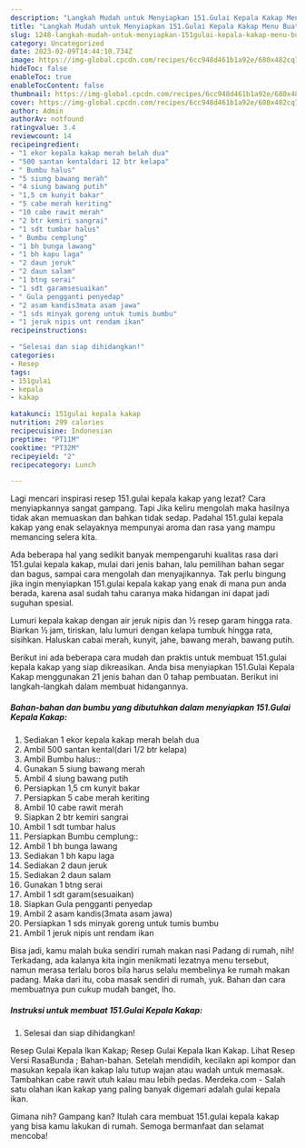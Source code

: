 ```yaml
---
description: "Langkah Mudah untuk Menyiapkan 151.Gulai Kepala Kakap Menu Buat lebaran"
title: "Langkah Mudah untuk Menyiapkan 151.Gulai Kepala Kakap Menu Buat lebaran"
slug: 1248-langkah-mudah-untuk-menyiapkan-151gulai-kepala-kakap-menu-buat-lebaran
category: Uncategorized
date: 2023-02-09T14:44:10.734Z
image: https://img-global.cpcdn.com/recipes/6cc948d461b1a92e/680x482cq70/151gulai-kepala-kakap-foto-resep-utama.jpg
hideToc: false
enableToc: true
enableTocContent: false
thumbnail: https://img-global.cpcdn.com/recipes/6cc948d461b1a92e/680x482cq70/151gulai-kepala-kakap-foto-resep-utama.jpg
cover: https://img-global.cpcdn.com/recipes/6cc948d461b1a92e/680x482cq70/151gulai-kepala-kakap-foto-resep-utama.jpg
author: Admin
authorAv: notfound
ratingvalue: 3.4
reviewcount: 14
recipeingredient:
- "1 ekor kepala kakap merah belah dua"
- "500 santan kentaldari 12 btr kelapa"
- " Bumbu halus"
- "5 siung bawang merah"
- "4 siung bawang putih"
- "1,5 cm kunyit bakar"
- "5 cabe merah keriting"
- "10 cabe rawit merah"
- "2 btr kemiri sangrai"
- "1 sdt tumbar halus"
- " Bumbu cemplung"
- "1 bh bunga lawang"
- "1 bh kapu laga"
- "2 daun jeruk"
- "2 daun salam"
- "1 btng serai"
- "1 sdt garamsesuaikan"
- " Gula pengganti penyedap"
- "2 asam kandis3mata asam jawa"
- "1 sds minyak goreng untuk tumis bumbu"
- "1 jeruk nipis unt rendam ikan"
recipeinstructions:

- "Selesai dan siap dihidangkan!"
categories:
- Resep
tags:
- 151gulai
- kepala
- kakap

katakunci: 151gulai kepala kakap 
nutrition: 299 calories
recipecuisine: Indonesian
preptime: "PT11M"
cooktime: "PT32M"
recipeyield: "2"
recipecategory: Lunch

---
```



Lagi mencari inspirasi resep 151.gulai kepala kakap yang lezat? Cara menyiapkannya sangat gampang. Tapi Jika keliru mengolah maka hasilnya tidak akan memuaskan dan bahkan tidak sedap. Padahal 151.gulai kepala kakap yang enak selayaknya mempunyai aroma dan rasa yang mampu memancing selera kita.


Ada beberapa hal yang sedikit banyak mempengaruhi kualitas rasa dari 151.gulai kepala kakap, mulai dari jenis bahan, lalu pemilihan bahan segar dan bagus, sampai cara mengolah dan menyajikannya. Tak perlu bingung jika ingin menyiapkan 151.gulai kepala kakap yang enak di mana pun anda berada, karena asal sudah tahu caranya maka hidangan ini dapat jadi suguhan spesial.

Lumuri kepala kakap dengan air jeruk nipis dan ½ resep garam hingga rata. Biarkan ½ jam, tiriskan, lalu lumuri dengan kelapa tumbuk hingga rata, sisihkan. Haluskan cabai merah, kunyit, jahe, bawang merah, bawang putih.


Berikut ini ada beberapa cara mudah dan praktis untuk membuat 151.gulai kepala kakap yang siap dikreasikan. Anda bisa menyiapkan 151.Gulai Kepala Kakap menggunakan 21 jenis bahan dan 0 tahap pembuatan. Berikut ini langkah-langkah dalam membuat hidangannya.

<!--inarticleads1-->

##### Bahan-bahan dan bumbu yang dibutuhkan dalam menyiapkan 151.Gulai Kepala Kakap:

1. Sediakan 1 ekor kepala kakap merah belah dua
1. Ambil 500 santan kental(dari 1/2 btr kelapa)
1. Ambil  Bumbu halus::
1. Gunakan 5 siung bawang merah
1. Ambil 4 siung bawang putih
1. Persiapkan 1,5 cm kunyit bakar
1. Persiapkan 5 cabe merah keriting
1. Ambil 10 cabe rawit merah
1. Siapkan 2 btr kemiri sangrai
1. Ambil 1 sdt tumbar halus
1. Persiapkan  Bumbu cemplung::
1. Ambil 1 bh bunga lawang
1. Sediakan 1 bh kapu laga
1. Sediakan 2 daun jeruk
1. Sediakan 2 daun salam
1. Gunakan 1 btng serai
1. Ambil 1 sdt garam(sesuaikan)
1. Siapkan  Gula pengganti penyedap
1. Ambil 2 asam kandis(3mata asam jawa)
1. Persiapkan 1 sds minyak goreng untuk tumis bumbu
1. Ambil 1 jeruk nipis unt rendam ikan


Bisa jadi, kamu malah buka sendiri rumah makan nasi Padang di rumah, nih! Terkadang, ada kalanya kita ingin menikmati lezatnya menu tersebut, namun merasa terlalu boros bila harus selalu membelinya ke rumah makan padang. Maka dari itu, coba masak sendiri di rumah, yuk. Bahan dan cara membuatnya pun cukup mudah banget, lho. 

<!--inarticleads2-->

##### Instruksi untuk membuat 151.Gulai Kepala Kakap:


1. Selesai dan siap dihidangkan!

Resep Gulai Kepala Ikan Kakap; Resep Gulai Kepala Ikan Kakap. Lihat Resep Versi RasaBunda ; Bahan-bahan. Setelah mendidih, kecilakn api kompor dan masukan kepala ikan kakap lalu tutup wajan atau wadah untuk memasak. Tambahkan cabe rawit utuh kalau mau lebih pedas. Merdeka.com - Salah satu olahan ikan kakap yang paling banyak digemari adalah gulai kepala ikan. 

Gimana nih? Gampang kan? Itulah cara membuat 151.gulai kepala kakap yang bisa kamu lakukan di rumah. Semoga bermanfaat dan selamat mencoba!
